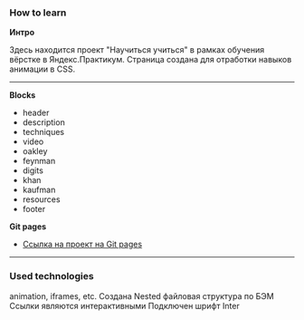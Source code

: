 ### How to learn 
**Интро**

Здесь находится проект "Научиться учиться" в рамках обучения вёрстке в Яндекс.Практикум.
Страница создана для отработки навыков анимации в CSS.

___________ 
**Blocks**
* header
* description
* techniques
* video
* oakley
* feynman
* digits
* khan
* kaufman
* resources
* footer

**Git pages**

* [Ссылка на проект на Git pages](https://serena-marlene.github.io/how-to-learn/)
____________ 
### Used technologies 
animation, iframes, etc.
Создана Nested файловая структура по БЭМ
Cсылки являются интерактивными
Подключен шрифт Inter


